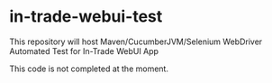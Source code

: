# in-trade-webui-test
This repository will host Maven/CucumberJVM/Selenium WebDriver Automated Test for In-Trade WebUI App


This code is not completed at the moment.
